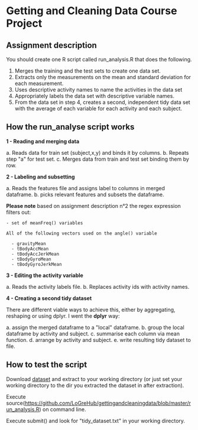 # Getting and Cleaning Data Course Project
## Assignment description

You should create one R script called run_analysis.R that does the following.

1. Merges the training and the test sets to create one data set.
2. Extracts only the measurements on the mean and standard deviation for each measurement.
3. Uses descriptive activity names to name the activities in the data set
4. Appropriately labels the data set with descriptive variable names.
5. From the data set in step 4, creates a second, independent tidy data set with the average of each variable for each activity and each subject.


## How the run_analyse script works

**1 - Reading and merging data**

  a. Reads data for train set (subject,x,y) and binds it by columns.
  b. Repeats step "a" for test set.
  c. Merges data from train and test set binding them by row.

**2 - Labeling and subsetting**

  a. Reads the features file and assigns label to columns in merged dataframe.
  b. picks relevant features and subsets the dataframe.

  **Please note** based on assignment description n°2
  the regex expression filters out:

    - set of meanFreq() variables

    All of the following vectors used on the angle() variable

      - gravityMean
      - tBodyAccMean
      - tBodyAccJerkMean
      - tBodyGyroMean
      - tBodyGyroJerkMean

**3 - Editing the activity variable**

  a. Reads the activity labels file.
  b. Replaces activity ids with activity names.

**4 - Creating a second tidy dataset**

There are different viable ways to achieve this, either by aggregating, reshaping or
using dplyr. I went the **dplyr** way:

  a. assign the merged dataframe to a "local" dataframe.
  b. group the local dataframe by activity and subject.
  c. summarise each column via mean function.
  d. arrange by activity and subject.
  e. write resulting tidy dataset to file.


## How to test the script

Download [dataset](https://d396qusza40orc.cloudfront.net/getdata%2Fprojectfiles%2FUCI%20HAR%20Dataset.zip)
and extract to your working directory (or just set your working directory to the dir you extracted the dataset in after extraction).

Execute source(https://github.com/LoGreHub/gettingandcleaningdata/blob/master/run_analysis.R) on command line.

Execute submit() and look for "tidy_dataset.txt" in your working directory.
